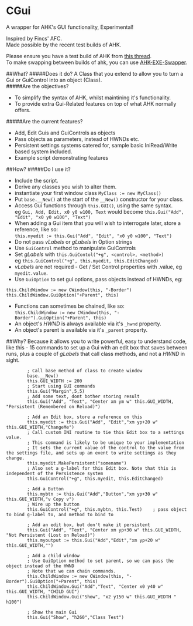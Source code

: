 # CGui
A wrapper for AHK's GUI functionality, Experimental!

Inspired by Fincs' AFC.  
Made possible by the recent test builds of AHK.  

Please ensure you have a test build of AHK from [this thread](http://ahkscript.org/boards/viewtopic.php?f=24&t=5802).  
To make swapping between builds of ahk, you can use [AHK-EXE-Swapper](https://github.com/ahkscript/AHK-EXE-Swapper).  

##What?
#####Does it do?
A Class that you extend to allow you to turn a Gui or GuiControl into an object (Class).  
#####Are the objectives?
* To simplify the syntax of AHK, whilst maintining it's functionality.
* To provide extra Gui-Related features on top of what AHK normally offers. 

#####Are the current features?
* Add, Edit Guis and GuiControls as objects
* Pass objects as parameters, instead of HWNDs etc.
* Persistent settings systems catered for, sample basic IniRead/Write based system included.
* Example script demonstrating features

##How?
#####Do I use it?
* Include the script.
* Derive any classes you wish to alter them.
* instantiate your first window class `MyClass := new MyClass()`
* Put `base.__New()` at the start of the `__New()` constructor for your class.
* Access Gui functions through `this.GUI()`, using the same syntax.  
eg `Gui, Add, Edit, x0 y0 w100, Text`
would become `this.Gui("Add", "Edit", "x0 y0 w100", "Text")`  
* When adding a Gui item that you will wish to interrogate later, store a reference, like so:  
`this.myedit := this.Gui("Add", "Edit", "x0 y0 w100", "Text")`  
* Do not pass *vLabels* or *gLabels* in Option strings  
* Use `GuiControl` method to manipulate GuiControls
* Set *gLabels* with `this.GuiContol("+g", <control>, <method>)`  
eg `this.GuiControl("+g", this.myedit, this.EditChanged)`  
* *vLabels* are not required - Get / Set Control properties with <control>.value, eg `myedit.value`.  
* Use `GuiOption` to set gui options, pass objects instead of HWNDs, eg:  
```AutoHotkey
this.ChildWindow := new CWindow(this, "-Border")
this.ChildWindow.GuiOption("+Parent", this)
```
* Functions can sometimes be chained, like so:  
`this.ChildWindow := new CWindow(this, "-Border").GuiOption("+Parent", this)`
* An object's *HWND* is always available via it's `_hwnd` property.
* An object's parent is available via it's `_parent` property.

##Why?
Because it allows you to write powerful, easy to understand code, like this - 15 commands to set up a Gui with an edit box that saves between runs, plus a couple of *gLabels* that call class methods, and not a *HWND* in sight.
```AutoHotkey
		; Call base method of class to create window
		base.__New()
		this.GUI_WIDTH := 200
		; Start using GUI commands
		this.Gui("Margin",5,5)
		; Add some text, dont bother storing result
		this.Gui("Add", "Text", "Center xm ym w" this.GUI_WIDTH, "Persistent (Remembered on Reload)")
		
		; Add an Edit box, store a reference on this
		this.myedit := this.Gui("Add", "Edit","xm yp+20 w" this.GUI_WIDTH,"ChangeMe")
		; Call custom INI routine to tie this Edit box to a settings value.
		; This command is likely to be unique to your implementation
		; It sets the current value of the control to the value from the settings file, and sets up an event to write settings as they change.
		this.myedit.MakePersistent("somename")
		; Also set a g-label for this Edit box. Note that this is independent of the Persistence system
		this.GuiControl("+g", this.myedit, this.EditChanged)

		; Add a Button
		this.mybtn := this.Gui("Add","Button","xm yp+30 w" this.GUI_WIDTH,"v Copy v")
		; Wire up the button
		this.GuiControl("+g", this.mybtn, this.Test)	; pass object to bind g-label to, and method to bind to
		
		; Add an edit box, but don't make it persistent
		this.Gui("Add", "Text", "Center xm yp+30 w" this.GUI_WIDTH, "Not Persistent (Lost on Reload)")
		this.myoutput := this.Gui("Add","Edit","xm yp+20 w" this.GUI_WIDTH,"")
		
		; Add a child window
		; Use GuiOption method to set parent, so we can pass the object instead of the HWND
		; Note that we can chain commands.
		this.ChildWindow := new CWindow(this, "-Border").GuiOption("+Parent", this)
		this.ChildWindow.Gui("Add","Text", "Center x0 y40 w" this.GUI_WIDTH, "CHILD GUI")
		this.ChildWindow.Gui("Show", "x2 y150 w" this.GUI_WIDTH " h100")
		
		; Show the main Gui
		this.Gui("Show", "h260","Class Test")
```

